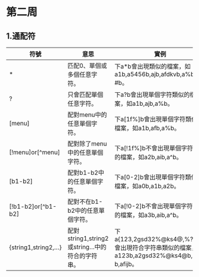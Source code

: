 # 第二周
## 1.通配符
|符號                  |  意思                  |實例|
|---------------------|-------------------------|----------------|
|*                    |匹配0、單個或多個任意字符。|下a*b會出現類似的檔案，如a1b,a5456b,ajb,afdkvb,a%b,a?#b。|*
|?                    |只會匹配單個任意字符。     |下a?b會出現單個字符類似的檔案，如a1b,ajb,a%b。| 
|[menu]               |配對menu中的任意單個字符。 |下a[1f%]b會出現單個字符類似的檔案，如a1b,afb,a%b。|
|[!menu]or[^menu]     |配對除了menu中的任意單個字符。|下a[!1f%]b不會出現單個字符類似的檔案，如a2b,aib,a^b。|
|[b1-b2]              |配對b1-b2中的任意單個字符。|下a[0-2]b會出現單個字符類似的檔案，如a0b,a1b,a2b。|
|[!b1-b2]or[^b1-b2]   |配對不在b1-b2中的任意單個字符。|下a[!0-2]b不會出現單個字符類似的檔案，如a3b,aib,a^b。|
|{string1,string2,…}  |配對string1,string2或string…中的符合的字符串。|下a{123,2gsd32%@ks4@,%?,fij}b會出現符合字符串類似的檔案，如a123b,a2gsd32%@ks4@b,a%?b,afijb。|
